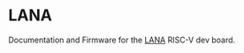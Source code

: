 # LANA
Documentation and Firmware for the [LANA](https://github.com/phyx-be/LANA_TNY) RISC-V dev board.
